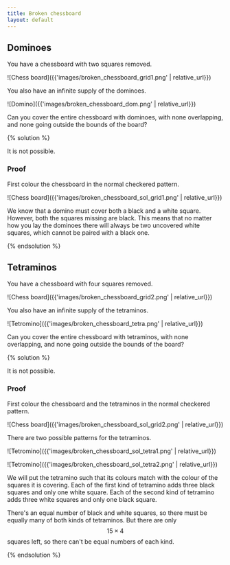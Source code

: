```yaml
---
title: Broken chessboard
layout: default
---
```


## Dominoes

You have a chessboard with two squares removed.

![Chess board]({{'images/broken_chessboard_grid1.png' | relative_url}})

You also have an infinite supply of the dominoes.

![Domino]({{'images/broken_chessboard_dom.png' | relative_url}})

Can you cover the entire chessboard with dominoes, with none overlapping, and
none going outside the bounds of the board?

{% solution %}

It is not possible.

### Proof

First colour the chessboard in the normal checkered pattern.

![Chess board]({{'images/broken_chessboard_sol_grid1.png' | relative_url}})

We know that a domino must cover both a black and a white square. However,
both the squares missing are black. This means that no matter how you lay the
dominoes there will always be two uncovered white squares, which cannot be
paired with a black one.

{% endsolution %}

## Tetraminos

You have a chessboard with four squares removed.

![Chess board]({{'images/broken_chessboard_grid2.png' | relative_url}})

You also have an infinite supply of the tetraminos.

![Tetromino]({{'images/broken_chessboard_tetra.png' | relative_url}})

Can you cover the entire chessboard with tetraminos, with none overlapping, and
none going outside the bounds of the board?

{% solution %}

It is not possible.

### Proof

First colour the chessboard and the tetraminos in the normal checkered pattern.

![Chess board]({{'images/broken_chessboard_sol_grid2.png' | relative_url}})

There are two possible patterns for the tetraminos.

![Tetromino]({{'images/broken_chessboard_sol_tetra1.png' | relative_url}})

![Tetromino]({{'images/broken_chessboard_sol_tetra2.png' | relative_url}})

We will put the tetramino such that its colours match with the colour of the
squares it is covering. Each of the first kind of tetramino adds three black
squares and only one white square. Each of the second kind of tetramino adds
three white squares and only one black square.

There's an equal number of black and white squares, so there must be equally
many of both kinds of tetraminos. But there are only $$15 \times 4$$ squares left,
so there can't be equal numbers of each kind.

{% endsolution %}
